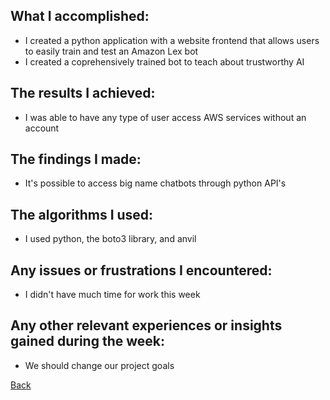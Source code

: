 ## What I accomplished:
- I created a python application with a website frontend that allows users to easily train and test an Amazon Lex bot
- I created a coprehensively trained bot to teach about trustworthy AI

## The results I achieved:
- I was able to have any type of user access AWS services without an account

## The findings I made:
- It's possible to access big name chatbots through python API's

## The algorithms I used:
- I used python, the boto3 library, and anvil

## Any issues or frustrations I encountered:
- I didn't have much time for work this week

## Any other relevant experiences or insights gained during the week:
- We should change our project goals

[Back](./)
